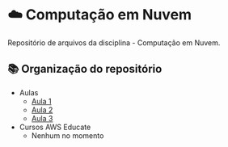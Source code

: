 # ☁️ Computação em Nuvem
Repositório de arquivos da disciplina - Computação em Nuvem.

## 📚 Organização do repositório
- Aulas
  - [Aula 1](https://github.com/robertonechio/computacao-em-nuvem/tree/main/Aula%201)
  - [Aula 2](https://github.com/robertonechio/computacao-em-nuvem/tree/main/Aula%202)
  - [Aula 3](https://github.com/robertonechio/computacao-em-nuvem/tree/main/Aula%203)
- Cursos AWS Educate
  - Nenhum no momento
